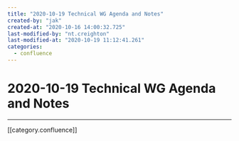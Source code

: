 ```yaml
---
title: "2020-10-19 Technical WG Agenda and Notes"
created-by: "jak"
created-at: "2020-10-16 14:00:32.725"
last-modified-by: "nt.creighton"
last-modified-at: "2020-10-19 11:12:41.261"
categories:
  - confluence
---
```


# 2020-10-19 Technical WG Agenda and Notes


---

[[category.confluence]]
